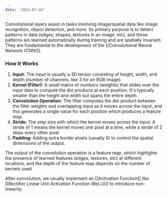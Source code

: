 ```yaml
---
date: '2024-07-04'
---
```

Convolutional layers assist in tasks involving image/spatial data like image recognition, object detection, and more. Its primary purpose is to detect patterns in data (edges, shapes, textures in an image, etc), and these patterns are learned automatically during training and are spatially invariant. They are fundamental to the development of the [[Convolutional Neural Network (CNN)]].

### How It Works
1. **Input:** The input is usually a 3D tensor consisting of height, width, and depth (number of channels, like 3 for an RGB image).
2. **Kernel (Filter):** A small matrix of numbers (weights) that slides over the input data to compute the dot products at each position. It's typically smaller than the height and width but spans the entire depth.
3. **Convolution Operation:** The filter computes the dot product between the filter weights and overlapping input as it moves across the input, and this generates a single value for each position which produces a feature map.
4. **Stride:** The step size with which the kernel moves across the input. A stride of 1 means the kernel moves one pixel at a time, while a stride of 2 skips every other pixel
5. **Padding:** Adding extra border pixels (usually 0) to control the spatial dimensions of the output.

The output of the convolution operation is a feature map, which highlights the presence of learned features (edges, textures, etc) at different locations, and the depth of the feature map depends on the number of kernels used.

After convolution, we usually implement an [[Activation Function]] like [[Rectifier Linear Unit Activation Function (ReLU)]] to introduce non-linearity.